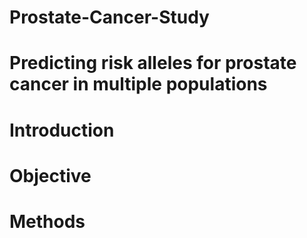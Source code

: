 # Prostate-Cancer-Study
# Predicting risk alleles for prostate cancer in multiple populations


# Introduction


# Objective

# Methods
